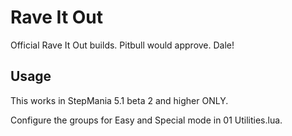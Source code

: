 # Rave It Out
Official Rave It Out builds. Pitbull would approve. Dale!

## Usage
This works in StepMania 5.1 beta 2 and higher ONLY.

Configure the groups for Easy and Special mode in 01 Utilities.lua.
